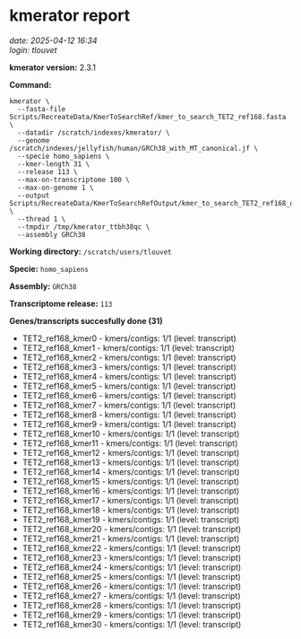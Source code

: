 # kmerator report
*date: 2025-04-12 16:34*  
*login: tlouvet*

**kmerator version:** 2.3.1

**Command:**

```
kmerator \
  --fasta-file Scripts/RecreateData/KmerToSearchRef/kmer_to_search_TET2_ref168.fasta \
  --datadir /scratch/indexes/kmerator/ \
  --genome /scratch/indexes/jellyfish/human/GRCh38_with_MT_canonical.jf \
  --specie homo_sapiens \
  --kmer-length 31 \
  --release 113 \
  --max-on-transcriptome 100 \
  --max-on-genome 1 \
  --output Scripts/RecreateData/KmerToSearchRefOutput/kmer_to_search_TET2_ref168_output \
  --thread 1 \
  --tmpdir /tmp/kmerator_ttbh38qc \
  --assembly GRCh38
```

**Working directory:** `/scratch/users/tlouvet`

**Specie:** `homo_sapiens`

**Assembly:** `GRCh38`

**Transcriptome release:** `113`

**Genes/transcripts succesfully done (31)**

- TET2_ref168_kmer0 - kmers/contigs: 1/1 (level: transcript)
- TET2_ref168_kmer1 - kmers/contigs: 1/1 (level: transcript)
- TET2_ref168_kmer2 - kmers/contigs: 1/1 (level: transcript)
- TET2_ref168_kmer3 - kmers/contigs: 1/1 (level: transcript)
- TET2_ref168_kmer4 - kmers/contigs: 1/1 (level: transcript)
- TET2_ref168_kmer5 - kmers/contigs: 1/1 (level: transcript)
- TET2_ref168_kmer6 - kmers/contigs: 1/1 (level: transcript)
- TET2_ref168_kmer7 - kmers/contigs: 1/1 (level: transcript)
- TET2_ref168_kmer8 - kmers/contigs: 1/1 (level: transcript)
- TET2_ref168_kmer9 - kmers/contigs: 1/1 (level: transcript)
- TET2_ref168_kmer10 - kmers/contigs: 1/1 (level: transcript)
- TET2_ref168_kmer11 - kmers/contigs: 1/1 (level: transcript)
- TET2_ref168_kmer12 - kmers/contigs: 1/1 (level: transcript)
- TET2_ref168_kmer13 - kmers/contigs: 1/1 (level: transcript)
- TET2_ref168_kmer14 - kmers/contigs: 1/1 (level: transcript)
- TET2_ref168_kmer15 - kmers/contigs: 1/1 (level: transcript)
- TET2_ref168_kmer16 - kmers/contigs: 1/1 (level: transcript)
- TET2_ref168_kmer17 - kmers/contigs: 1/1 (level: transcript)
- TET2_ref168_kmer18 - kmers/contigs: 1/1 (level: transcript)
- TET2_ref168_kmer19 - kmers/contigs: 1/1 (level: transcript)
- TET2_ref168_kmer20 - kmers/contigs: 1/1 (level: transcript)
- TET2_ref168_kmer21 - kmers/contigs: 1/1 (level: transcript)
- TET2_ref168_kmer22 - kmers/contigs: 1/1 (level: transcript)
- TET2_ref168_kmer23 - kmers/contigs: 1/1 (level: transcript)
- TET2_ref168_kmer24 - kmers/contigs: 1/1 (level: transcript)
- TET2_ref168_kmer25 - kmers/contigs: 1/1 (level: transcript)
- TET2_ref168_kmer26 - kmers/contigs: 1/1 (level: transcript)
- TET2_ref168_kmer27 - kmers/contigs: 1/1 (level: transcript)
- TET2_ref168_kmer28 - kmers/contigs: 1/1 (level: transcript)
- TET2_ref168_kmer29 - kmers/contigs: 1/1 (level: transcript)
- TET2_ref168_kmer30 - kmers/contigs: 1/1 (level: transcript)

